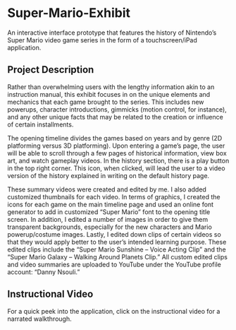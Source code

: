 # Super-Mario-Exhibit
An interactive interface prototype that features the history of Nintendo’s Super Mario video game series in the form of a touchscreen/iPad application.

## Project Description
Rather than overwhelming users with the lengthy information akin to an instruction manual, this exhibit focuses in on the unique elements and mechanics that each game brought to the series. This includes new powerups, character introductions, gimmicks (motion control, for instance), and any other unique facts that may be related to the creation or influence of certain installments. 

The opening timeline divides the games based on years and by genre (2D platforming versus 3D platforming). Upon entering a game’s page, the user will be able to scroll through a few pages of historical information, view box art, and watch gameplay videos. In the history section, there is a play button in the top right corner. This icon, when clicked, will lead the user to a video version of the history explained in writing on the default history page.

These summary videos were created and edited by me. I also added customized thumbnails for each video. In terms of graphics, I created the icons for each game on the main timeline page and used an online font generator to add in customized “Super Mario” font to the opening title screen. In addition, I edited a number of images in order to give them transparent backgrounds, especially for the new characters and Mario powerup/costume images. Lastly, I edited down clips of certain videos so that they would apply better to the user’s intended learning purpose. These edited clips include the “Super Mario Sunshine – Voice Acting Clip” and the “Super Mario Galaxy – Walking Around Planets Clip.” All custom edited clips and video summaries are uploaded to YouTube under the YouTube profile account: “Danny Nsouli.”

## Instructional Video
For a quick peek into the application, click on the instructional video for a narrated walkthrough. 
